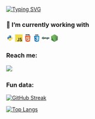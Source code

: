 [![Typing SVG](https://readme-typing-svg.herokuapp.com?lines=Back+End%2FFull+Stack+Developer)](https://git.io/typing-svg)
### 🔭 I’m currently working with
<code><img height="20" src="https://raw.githubusercontent.com/github/explore/80688e429a7d4ef2fca1e82350fe8e3517d3494d/topics/python/python.png"></code>
<code><img height="20" src="https://raw.githubusercontent.com/github/explore/80688e429a7d4ef2fca1e82350fe8e3517d3494d/topics/javascript/javascript.png"></code>
<code><img height="20" src="https://raw.githubusercontent.com/github/explore/80688e429a7d4ef2fca1e82350fe8e3517d3494d/topics/html/html.png"></code>
<code><img height="20" src="https://raw.githubusercontent.com/github/explore/80688e429a7d4ef2fca1e82350fe8e3517d3494d/topics/css/css.png"></code>
<code><img height="20" src="https://raw.githubusercontent.com/github/explore/80688e429a7d4ef2fca1e82350fe8e3517d3494d/topics/django/django.png"></code>
<code><img height="20" src="https://raw.githubusercontent.com/github/explore/80688e429a7d4ef2fca1e82350fe8e3517d3494d/topics/nodejs/nodejs.png"></code>

### Reach me:
<div text-align="justify">
  <a href="https://www.linkedin.com/in/rickrribeiro" target="_blank">
    <img height="auto" width="40" src="https://image.flaticon.com/icons/png/512/174/174857.png" />
  </a>

</div>

### Fun data:


[![GitHub Streak](http://github-readme-streak-stats.herokuapp.com?user=rickrribeiro&theme=highcontrast)](https://git.io/streak-stats)

[![Top Langs](https://github-readme-stats.vercel.app/api/top-langs/?username=rickrribeiro&langs_count=10&count_private=true&hide=ShaderLab,Less,Cython,PowerShell,SCSS,HLSL,Roff&layout=compact)](https://github.com/anuraghazra/github-readme-stats)

